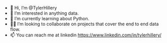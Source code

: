 - 👋 Hi, I’m @TylerHillery
- 👀 I’m interested in anything data.
- 🌱 I’m currently learning about Python.
- 🤝🏻 I’m looking to collaborate on projects that cover the end to end data flow. 
- 📫 You can reach me at linkedin https://www.linkedin.com/in/tylerhillery/

<!---
TylerHillery/TylerHillery is a ✨ special ✨ repository because its `README.md` (this file) appears on your GitHub profile.
You can click the Preview link to take a look at your changes.
--->

